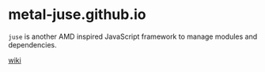 # metal-juse.github.io

`juse` is another AMD inspired JavaScript framework to manage modules and dependencies.

[wiki](http://github.com/metal-juse/metal-juse.github.io/wiki)
